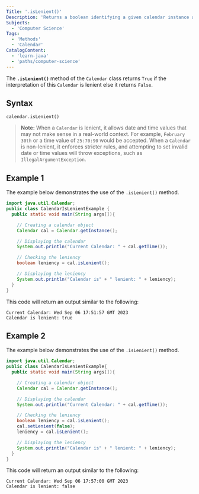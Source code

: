 ```yaml
---
Title: '.isLenient()'
Description: 'Returns a boolean identifying a given calendar instance as lenient or not.'
Subjects:
  - 'Computer Science'
Tags:
  - 'Methods'
  - 'Calendar'
CatalogContent:
  - 'learn-java'
  - 'paths/computer-science'
---
```


The **`.isLenient()`** method of the `Calendar` class returns `True` if the interpretation of this `Calendar` is lenient else it returns `False`.

## Syntax

```pseudo
calendar.isLenient()
```

> **Note:** When a `Calendar` is lenient, it allows date and time values that may not make sense in a real-world context. For example, `February 30th` or a time value of `25:70:90` would be accepted. When a `Calendar` is non-lenient, it enforces stricter rules, and attempting to set invalid date or time values will throw exceptions, such as `IllegalArgumentException`.

## Example 1

The example below demonstrates the use of the `.isLenient()` method.

```java
import java.util.Calendar;
public class CalendarIsLenientExample {
  public static void main(String args[]){

    // Creating a calendar object
    Calendar cal = Calendar.getInstance();

    // Displaying the calendar
    System.out.println("Current Calendar: " + cal.getTime());

    // Checking the leniency
    boolean leniency = cal.isLenient();

    // Displaying the leniency
    System.out.println("Calendar is" + " lenient: " + leniency);
  }
}
```

This code will return an output similar to the following:

```shell
Current Calendar: Wed Sep 06 17:51:57 GMT 2023
Calendar is lenient: true
```

## Example 2

The example below demonstrates the use of the `.isLenient()` method.

```java
import java.util.Calendar;
public class CalendarIsLenientExample{
  public static void main(String args[]){

    // Creating a calendar object
    Calendar cal = Calendar.getInstance();

    // Displaying the calendar
    System.out.println("Current Calendar: " + cal.getTime());

    // Checking the leniency
    boolean leniency = cal.isLenient();
    cal.setLenient(false);
    leniency = cal.isLenient();

    // Displaying the leniency
    System.out.println("Calendar is" + " lenient: " + leniency);
  }
}
```

This code will return an output similar to the following:

```shell
Current Calendar: Wed Sep 06 17:57:00 GMT 2023
Calendar is lenient: false
```
